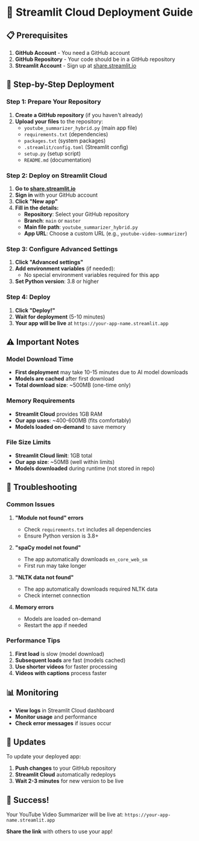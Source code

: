 # 🚀 Streamlit Cloud Deployment Guide

## 📋 Prerequisites

1. **GitHub Account** - You need a GitHub account
2. **GitHub Repository** - Your code should be in a GitHub repository
3. **Streamlit Account** - Sign up at [share.streamlit.io](https://share.streamlit.io)

## 🔧 Step-by-Step Deployment

### Step 1: Prepare Your Repository

1. **Create a GitHub repository** (if you haven't already)
2. **Upload your files** to the repository:
   - `youtube_summarizer_hybrid.py` (main app file)
   - `requirements.txt` (dependencies)
   - `packages.txt` (system packages)
   - `.streamlit/config.toml` (Streamlit config)
   - `setup.py` (setup script)
   - `README.md` (documentation)

### Step 2: Deploy on Streamlit Cloud

1. **Go to [share.streamlit.io](https://share.streamlit.io)**
2. **Sign in** with your GitHub account
3. **Click "New app"**
4. **Fill in the details:**
   - **Repository**: Select your GitHub repository
   - **Branch**: `main` or `master`
   - **Main file path**: `youtube_summarizer_hybrid.py`
   - **App URL**: Choose a custom URL (e.g., `youtube-video-summarizer`)

### Step 3: Configure Advanced Settings

1. **Click "Advanced settings"**
2. **Add environment variables** (if needed):
   - No special environment variables required for this app
3. **Set Python version**: 3.8 or higher

### Step 4: Deploy

1. **Click "Deploy!"**
2. **Wait for deployment** (5-10 minutes)
3. **Your app will be live** at `https://your-app-name.streamlit.app`

## ⚠️ Important Notes

### Model Download Time
- **First deployment** may take 10-15 minutes due to AI model downloads
- **Models are cached** after first download
- **Total download size**: ~500MB (one-time only)

### Memory Requirements
- **Streamlit Cloud** provides 1GB RAM
- **Our app uses**: ~400-600MB (fits comfortably)
- **Models loaded on-demand** to save memory

### File Size Limits
- **Streamlit Cloud limit**: 1GB total
- **Our app size**: ~50MB (well within limits)
- **Models downloaded** during runtime (not stored in repo)

## 🔧 Troubleshooting

### Common Issues

1. **"Module not found" errors**
   - Check `requirements.txt` includes all dependencies
   - Ensure Python version is 3.8+

2. **"spaCy model not found"**
   - The app automatically downloads `en_core_web_sm`
   - First run may take longer

3. **"NLTK data not found"**
   - The app automatically downloads required NLTK data
   - Check internet connection

4. **Memory errors**
   - Models are loaded on-demand
   - Restart the app if needed

### Performance Tips

1. **First load** is slow (model download)
2. **Subsequent loads** are fast (models cached)
3. **Use shorter videos** for faster processing
4. **Videos with captions** process faster

## 📊 Monitoring

- **View logs** in Streamlit Cloud dashboard
- **Monitor usage** and performance
- **Check error messages** if issues occur

## 🔄 Updates

To update your deployed app:
1. **Push changes** to your GitHub repository
2. **Streamlit Cloud** automatically redeploys
3. **Wait 2-3 minutes** for new version to be live

## 🎉 Success!

Your YouTube Video Summarizer will be live at:
`https://your-app-name.streamlit.app`

**Share the link** with others to use your app!
